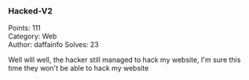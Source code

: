 ### Hacked-V2

Points: 111 \
Category: Web \
Author: daffainfo
Solves: 23

Well wlll well, the hacker still managed to hack my website, I'm sure this time they won't be able to hack my website

